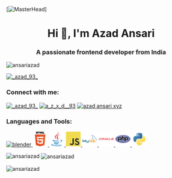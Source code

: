 [![MasterHead](https://1.bp.blogspot.com/-7A4WynwLsM...)]
<h1 align="center">Hi 👋, I'm Azad Ansari</h1>
<h3 align="center">A passionate frontend developer from India</h3>
<p align="left"> <img src="https://komarev.com/ghpvc/?username=ansariazad&label=Profile%20views&color=0e75b6&style=flat" alt="ansariazad" /> </p>

<p align="left"> <a href="https://twitter.com/_azad_93_" target="blank"><img src="https://img.shields.io/twitter/follow/_azad_93_?logo=twitter&style=for-the-badge" alt="_azad_93_" /></a> </p>

<h3 align="left">Connect with me:</h3>
<p align="left">
<a href="https://twitter.com/_azad_93_" target="blank"><img align="center" src="https://raw.githubusercontent.com/rahuldkjain/github-profile-readme-generator/master/src/images/icons/Social/twitter.svg" alt="_azad_93_" height="30" width="40" /></a>
<a href="https://instagram.com/a_z_x_d__93" target="blank"><img align="center" src="https://raw.githubusercontent.com/rahuldkjain/github-profile-readme-generator/master/src/images/icons/Social/instagram.svg" alt="a_z_x_d__93" height="30" width="40" /></a>
<a href="https://www.youtube.com/c/azad ansari xyz" target="blank"><img align="center" src="https://raw.githubusercontent.com/rahuldkjain/github-profile-readme-generator/master/src/images/icons/Social/youtube.svg" alt="azad ansari xyz" height="30" width="40" /></a>
</p>

<h3 align="left">Languages and Tools:</h3>
<p align="left"> <a href="https://www.blender.org/" target="_blank" rel="noreferrer"> <img src="https://download.blender.org/branding/community/blender_community_badge_white.svg" alt="blender" width="40" height="40"/> </a> <a href="https://www.w3.org/html/" target="_blank" rel="noreferrer"> <img src="https://raw.githubusercontent.com/devicons/devicon/master/icons/html5/html5-original-wordmark.svg" alt="html5" width="40" height="40"/> </a> <a href="https://www.java.com" target="_blank" rel="noreferrer"> <img src="https://raw.githubusercontent.com/devicons/devicon/master/icons/java/java-original.svg" alt="java" width="40" height="40"/> </a> <a href="https://developer.mozilla.org/en-US/docs/Web/JavaScript" target="_blank" rel="noreferrer"> <img src="https://raw.githubusercontent.com/devicons/devicon/master/icons/javascript/javascript-original.svg" alt="javascript" width="40" height="40"/> </a> <a href="https://www.mysql.com/" target="_blank" rel="noreferrer"> <img src="https://raw.githubusercontent.com/devicons/devicon/master/icons/mysql/mysql-original-wordmark.svg" alt="mysql" width="40" height="40"/> </a> <a href="https://www.oracle.com/" target="_blank" rel="noreferrer"> <img src="https://raw.githubusercontent.com/devicons/devicon/master/icons/oracle/oracle-original.svg" alt="oracle" width="40" height="40"/> </a> <a href="https://www.php.net" target="_blank" rel="noreferrer"> <img src="https://raw.githubusercontent.com/devicons/devicon/master/icons/php/php-original.svg" alt="php" width="40" height="40"/> </a> <a href="https://www.python.org" target="_blank" rel="noreferrer"> <img src="https://raw.githubusercontent.com/devicons/devicon/master/icons/python/python-original.svg" alt="python" width="40" height="40"/> </a> </p>

<p><img align="left" src="https://github-readme-stats.vercel.app/api/top-langs?username=ansariazad&show_icons=true&locale=en&layout=compact" alt="ansariazad" /></p>

<p>&nbsp;<img align="center" src="https://github-readme-stats.vercel.app/api?username=ansariazad&show_icons=true&locale=en" alt="ansariazad" /></p>

<p><img align="center" src="https://github-readme-streak-stats.herokuapp.com/?user=ansariazad&" alt="ansariazad" /></p>
